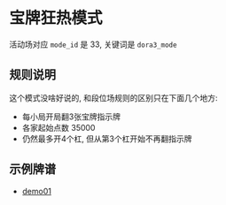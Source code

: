# 宝牌狂热模式

活动场对应 `mode_id` 是 33, 关键词是 `dora3_mode`

## 规则说明

这个模式没啥好说的, 和段位场规则的区别只在下面几个地方:

- 每小局开局翻3张宝牌指示牌
- 各家起始点数 35000
- 仍然最多开4个杠, 但从第3个杠开始不再翻指示牌

## 示例牌谱

- [demo01](demo01.js)
